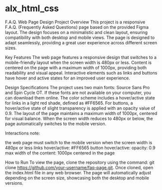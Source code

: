 # alx_html_css
F.A.Q. Web Page Design
Project Overview
This project is a responsive F.A.Q. (Frequently Asked Questions) page based on the provided Figma layout. The design focuses on a minimalistic and clean layout, ensuring compatibility with both desktop and mobile views. The page is designed to adapt seamlessly, providing a great user experience across different screen sizes.

Key Features
The web page features a responsive design that switches to a mobile-friendly layout when the screen width is 480px or less. Content is centered on the page with a maximum width of 1000px, providing both readability and visual appeal. Interactive elements such as links and buttons have hover and active states for an improved user experience.

Design Specifications
The project uses two main fonts: Source Sans Pro and Spin Cycle OT. If these fonts are not available on your computer, you can download them online. The color scheme includes a hover/active state for links in a light red shade, defined as #FF6565. For buttons, a hover/active state of slight transparency is applied with an opacity value of 0.9. The layout of the page maintains a maximum width of 1000px, centered for visual balance. When the screen width reduces to 480px or below, the page automatically switches to the mobile version.

Interactions note:

the web page must switch to the mobile version when the screen width is 480px or less
links hover/active: #FF6565
button hover/active: opacity: 0.9
max width of the content: 1000px centered in the page

How to Run
To view the page, clone the repository using the command: git clone https://github.com/your-username/faq-page.git. Once cloned, open the index.html file in any web browser. The page will automatically adjust depending on the screen size, showcasing both the desktop and mobile versions.


